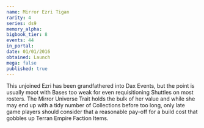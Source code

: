 ```yaml
---
name: Mirror Ezri Tigan
rarity: 4
series: ds9
memory_alpha:
bigbook_tier: 8
events: 44
in_portal:
date: 01/01/2016
obtained: Launch
mega: false
published: true
---
```


This unjoined Ezri has been grandfathered into Dax Events, but the point is usually moot with Bases too weak for even requisitioning Shuttles on most rosters. The Mirror Universe Trait holds the bulk of her value and while she may end up with a tidy number of Collections before too long, only late game players should consider that a reasonable pay-off for a build cost that gobbles up Terran Empire Faction Items.
